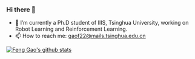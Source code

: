 ### Hi there 👋

<!--
**UltronAI/UltronAI** is a ✨ _special_ ✨ repository because its `README.md` (this file) appears on your GitHub profile.

Here are some ideas to get you started:

- 🔭 I’m currently working on Robot Learning and Reinforcement Learning
- 🌱 I’m currently learning ...
- 👯 I’m looking to collaborate on ...
- 🤔 I’m looking for help with ...
- 💬 Ask me about ...
- 📫 How to reach me: gaof22@mails.tsinghua.edu.cn
- 😄 Pronouns: ...
- ⚡ Fun fact: ...
-->

- 🔭 I’m currently a Ph.D student of IIIS, Tsinghua University, working on Robot Learning and Reinforcement Learning.
- 📫 How to reach me: gaof22@mails.tsinghua.edu.cn

[![Feng Gao's github stats](https://github-readme-stats.vercel.app/api?username=UltronAI)](https://github.com/anuraghazra/github-readme-stats)
